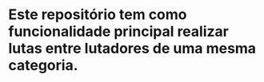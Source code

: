 # Este repositório tem como funcionalidade principal realizar lutas entre lutadores de uma mesma categoria.
